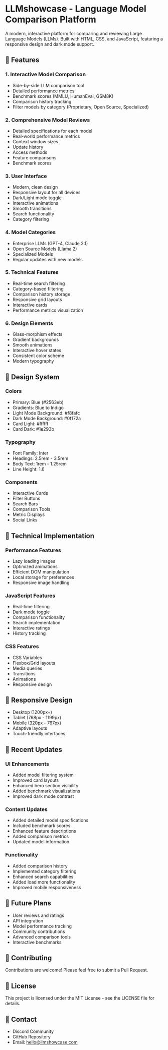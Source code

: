 # LLMshowcase - Language Model Comparison Platform

A modern, interactive platform for comparing and reviewing Large Language Models (LLMs). Built with HTML, CSS, and JavaScript, featuring a responsive design and dark mode support.

## 🌟 Features

### 1. Interactive Model Comparison
- Side-by-side LLM comparison tool
- Detailed performance metrics
- Benchmark scores (MMLU, HumanEval, GSM8K)
- Comparison history tracking
- Filter models by category (Proprietary, Open Source, Specialized)

### 2. Comprehensive Model Reviews
- Detailed specifications for each model
- Real-world performance metrics
- Context window sizes
- Update history
- Access methods
- Feature comparisons
- Benchmark scores

### 3. User Interface
- Modern, clean design
- Responsive layout for all devices
- Dark/Light mode toggle
- Interactive animations
- Smooth transitions
- Search functionality
- Category filtering

### 4. Model Categories
- Enterprise LLMs (GPT-4, Claude 2.1)
- Open Source Models (Llama 2)
- Specialized Models
- Regular updates with new models

### 5. Technical Features
- Real-time search filtering
- Category-based filtering
- Comparison history storage
- Responsive grid layouts
- Interactive cards
- Performance metrics visualization

### 6. Design Elements
- Glass-morphism effects
- Gradient backgrounds
- Smooth animations
- Interactive hover states
- Consistent color scheme
- Modern typography

## 🎨 Design System

### Colors
- Primary: Blue (#2563eb)
- Gradients: Blue to Indigo
- Light Mode Background: #f8fafc
- Dark Mode Background: #0f172a
- Card Light: #ffffff
- Card Dark: #1e293b

### Typography
- Font Family: Inter
- Headings: 2.5rem - 3.5rem
- Body Text: 1rem - 1.25rem
- Line Height: 1.6

### Components
- Interactive Cards
- Filter Buttons
- Search Bars
- Comparison Tools
- Metric Displays
- Social Links

## 🔧 Technical Implementation

### Performance Features
- Lazy loading images
- Optimized animations
- Efficient DOM manipulation
- Local storage for preferences
- Responsive image handling

### JavaScript Features
- Real-time filtering
- Dark mode toggle
- Comparison functionality
- Search implementation
- Interactive ratings
- History tracking

### CSS Features
- CSS Variables
- Flexbox/Grid layouts
- Media queries
- Transitions
- Animations
- Responsive design

## 📱 Responsive Design
- Desktop (1200px+)
- Tablet (768px - 1199px)
- Mobile (320px - 767px)
- Adaptive layouts
- Touch-friendly interfaces

## 🔄 Recent Updates

### UI Enhancements
- Added model filtering system
- Improved card layouts
- Enhanced hero section visibility
- Added benchmark visualizations
- Improved dark mode contrast

### Content Updates
- Added detailed model specifications
- Included benchmark scores
- Enhanced feature descriptions
- Added comparison metrics
- Updated model information

### Functionality
- Added comparison history
- Implemented category filtering
- Enhanced search capabilities
- Added load more functionality
- Improved mobile responsiveness

## 🚀 Future Plans
- User reviews and ratings
- API integration
- Model performance tracking
- Community contributions
- Advanced comparison tools
- Interactive benchmarks

## 📝 Contributing
Contributions are welcome! Please feel free to submit a Pull Request.

## 📄 License
This project is licensed under the MIT License - see the LICENSE file for details.

## 🤝 Contact
- Discord Community
- GitHub Repository
- Email: hello@llmshowcase.com